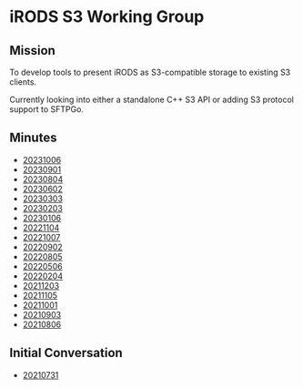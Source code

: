 # iRODS S3 Working Group

## Mission

To develop tools to present iRODS as S3-compatible storage to existing S3 clients.

Currently looking into either a standalone C++ S3 API or adding S3 protocol support to SFTPGo.

## Minutes

 - [20231006](20231006-minutes.md)
 - [20230901](20230901-minutes.md)
 - [20230804](20230804-minutes.md)
 - [20230602](20230602-minutes.md)
 - [20230303](20230303-minutes.md)
 - [20230203](20230203-minutes.md)
 - [20230106](20230106-minutes.md)
 - [20221104](20221104-minutes.md)
 - [20221007](20221007-minutes.md)
 - [20220902](20220902-minutes.md)
 - [20220805](20220805-minutes.md)
 - [20220506](20220506-minutes.md)
 - [20220204](20220204-minutes.md)
 - [20211203](20211203-minutes.md)
 - [20211105](20211105-minutes.md)
 - [20211001](20211001-minutes.md)
 - [20210903](20210903-minutes.md)
 - [20210806](20210806-minutes.md)

## Initial Conversation

 - [20210731](20210731-email.md)

